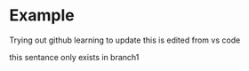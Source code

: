 # Example
Trying out github
learning to update
this is edited from vs code 

this sentance only exists in branch1 